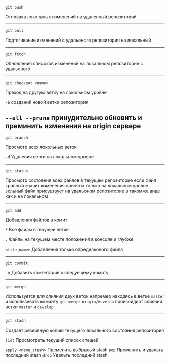 ```
git push
```
Отправка локольных изменений на удаленный репозиторий

---

```
git pull
```
Подтягивание изменений с удальоного репозитория на локальный 

---

```
git fetch 
```

Обновления списоков изменений на локальном репозиторие с удальоного

---

```git checkout <name>```

Преход на другую ветку на локольном уровне

```-b``` 
созданий новой ветки репозитория

```--all --prune``` 
принудительно обновить и преминить изменения на origin сервере
---

```
git branch
```

Просмотр всех локольных веток

```-d``` 
Удаления ветки на локольном уровне

---

```
git status
```

Просмотр состояния всех файлов в текущем репозиторие если файл 
красный значит изменения приняты только на локальном уровне 
зельный файл присуцтвует на удальоном репозиторие в такомже виде как и на локальном

---

```
git add 
```

Добавления файлов в комит 

```*``` 
Все файлы в текущей ветке

```.``` 
Файлы на текущем месте положения в консоле и глубже

```<file_name>``` 
Добавления только определьоного файла

---
```
git commit
```

```-m``` Добавить коментарий к следуещему комиту

---

```
git merge 
```

Используется для слияния двух веток напремер находясь в ветке ```master``` и использевать команту ```git merge origin/develop``` произойдьот слияний ветки ```master``` и ```develop```

---
```
git stash
```

Создаёт резервную копию текущего локального состояния репозитория

```list``` 
Просмотреть текущий список стешей

```apply <name_stash>```
Пременить выбраный stash
```pop```
Пременить и удальть последний stash
```drop```
Удальть последний stash
